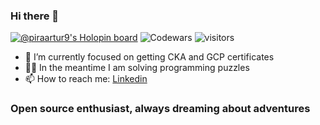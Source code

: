 ### Hi there 👋
[![@piraartur9's Holopin board](https://holopin.me/piraartur9)](https://holopin.io/@piraartur9)
![Codewars](https://www.codewars.com/users/apir/badges/large)
![visitors](https://page-views.glitch.me/badge?page_id=piraartur)
- 🫡 I’m currently focused on getting CKA and GCP certificates
- 🦸‍♂️ In the meantime I am solving programming puzzles
- 📫 How to reach me: [Linkedin](https://www.linkedin.com/in/piraart/)

### Open source enthusiast, always dreaming about adventures
